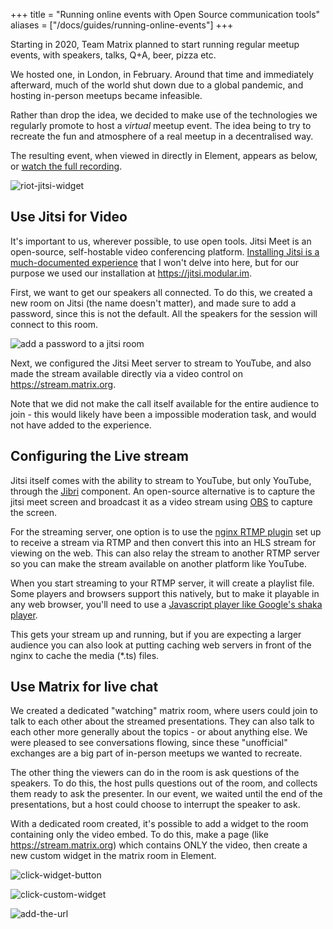 +++
title = "Running online events with Open Source communication tools"
aliases = ["/docs/guides/running-online-events"]
+++

Starting in 2020, Team Matrix planned to start running regular meetup events, 
with speakers, talks, Q+A, beer, pizza etc.

We hosted one, in London, in February. Around that time and immediately 
afterward, much of the world shut down due to a global pandemic, and hosting 
in-person meetups became infeasible.

Rather than drop the idea, we decided to make use of the technologies we 
regularly promote to host a *virtual* meetup event. The idea being to try to 
recreate the fun and atmosphere of a real meetup in a decentralised way.

The resulting event, when viewed in directly in Element, appears as below, or
[watch the full recording](https://www.youtube.com/watch?v=APVp-20ATLk).

![riot-jitsi-widget](/docs/legacy/riot-jitsi-widget.png)

## Use Jitsi for Video

It's important to us, wherever possible, to use open tools. Jitsi Meet is an 
open-source, self-hostable video conferencing platform.
[Installing Jitsi is a much-documented experience](https://github.com/jitsi/jitsi-meet/blob/master/doc/quick-install.md) that I won't delve into here, but for our purpose we used our 
installation at <https://jitsi.modular.im>.

First, we want to get our speakers all connected. To do this, we created a new 
room on Jitsi (the name doesn't matter), and made sure to add a password, since 
this is not the default. All the speakers for the session will connect to this 
room.

![add a password to a jitsi room](/docs/legacy/jitsi-add-password.png)

Next, we configured the Jitsi Meet server to stream to YouTube, and also made 
the stream available directly via a video control on <https://stream.matrix.org>.

Note that we did not make the call itself available for the entire audience to 
join - this would likely have been a impossible moderation task, and would not 
have added to the experience.

## Configuring the Live stream

Jitsi itself comes with the ability to stream to YouTube, but only YouTube, through the
[Jibri](https://github.com/jitsi/jibri) component. An open-source
alternative is to capture the jitsi meet screen and broadcast it as a video stream using
[OBS](https://obsproject.com/) to capture the screen.

For the streaming server, one option is to use the
[nginx RTMP plugin](https://github.com/sergey-dryabzhinsky/nginx-rtmp-module) set up to receive a stream
via RTMP and then convert this into an HLS stream for viewing on the web. This can also relay
the stream to another RTMP server so you can make the stream available on another platform
like YouTube. 

When you start streaming to your RTMP server, it will create a playlist file. Some players
and browsers support this natively, but to make it playable in any web browser, you'll need
to use a [Javascript player like Google's shaka player](https://github.com/google/shaka-player).

This gets your stream up and running, but if you are expecting a larger audience you can also
look at putting caching web servers in front of the nginx to cache the media (*.ts) files.

## Use Matrix for live chat

We created a dedicated "watching" matrix room, where users could join to talk 
to each other about the streamed presentations. They can also talk to each 
other more generally about the topics - or about anything else. We were pleased 
to see conversations flowing, since these "unofficial" exchanges are a big part 
of in-person meetups we wanted to recreate.

The other thing the viewers can do in the room is ask questions of the 
speakers. To do this, the host pulls questions out of the room, and collects 
them ready to ask the presenter. In our event, we waited until the end of the 
presentations, but a host could choose to interrupt the speaker to ask.

With a dedicated room created, it's possible to add a widget to the room 
containing only the video embed. To do this, make a page (like
<https://stream.matrix.org>) which contains ONLY the video, then create a
new custom widget in the matrix room in Element.

![click-widget-button](/docs/legacy/1-click-widget-button.png)

![click-custom-widget](/docs/legacy/2-click-custom-widget.png)

![add-the-url](/docs/legacy/3-add-the-url.png)
